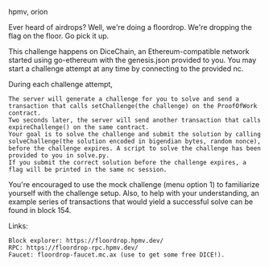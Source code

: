 hpmv, orion

Ever heard of airdrops? Well, we're doing a floordrop. We're dropping the flag on the floor. Go pick it up.

This challenge happens on DiceChain, an Ethereum-compatible network started using go-ethereum with the genesis.json provided to you. You may start a challenge attempt at any time by connecting to the provided nc.

During each challenge attempt,

    The server will generate a challenge for you to solve and send a transaction that calls setChallenge(the challenge) on the ProofOfWork contract.
    Two seconds later, the server will send another transaction that calls expireChallenge() on the same contract.
    Your goal is to solve the challenge and submit the solution by calling solveChallenge(the solution encoded in bigendian bytes, random nonce), before the challenge expires. A script to solve the challenge has been provided to you in solve.py.
    If you submit the correct solution before the challenge expires, a flag will be printed in the same nc session.

You're encouraged to use the mock challenge (menu option 1) to familiarize yourself with the challenge setup. Also, to help with your understanding, an example series of transactions that would yield a successful solve can be found in block 154.

Links:

    Block explorer: https://floordrop.hpmv.dev/
    RPC: https://floordrop-rpc.hpmv.dev/
    Faucet: floordrop-faucet.mc.ax (use to get some free DICE!).
